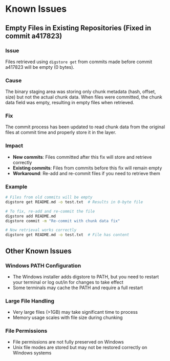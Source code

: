 # Known Issues

## Empty Files in Existing Repositories (Fixed in commit a417823)

### Issue
Files retrieved using `digstore get` from commits made before commit a417823 will be empty (0 bytes).

### Cause
The binary staging area was storing only chunk metadata (hash, offset, size) but not the actual chunk data. When files were committed, the chunk data field was empty, resulting in empty files when retrieved.

### Fix
The commit process has been updated to read chunk data from the original files at commit time and properly store it in the layer.

### Impact
- **New commits**: Files committed after this fix will store and retrieve correctly
- **Existing commits**: Files from commits before this fix will remain empty
- **Workaround**: Re-add and re-commit files if you need to retrieve them

### Example
```bash
# Files from old commits will be empty
digstore get README.md -o test.txt  # Results in 0-byte file

# To fix, re-add and re-commit the file
digstore add README.md
digstore commit -m "Re-commit with chunk data fix"

# Now retrieval works correctly
digstore get README.md -o test.txt  # File has content
```

## Other Known Issues

### Windows PATH Configuration
- The Windows installer adds digstore to PATH, but you need to restart your terminal or log out/in for changes to take effect
- Some terminals may cache the PATH and require a full restart

### Large File Handling
- Very large files (>1GB) may take significant time to process
- Memory usage scales with file size during chunking

### File Permissions
- File permissions are not fully preserved on Windows
- Unix file modes are stored but may not be restored correctly on Windows systems
